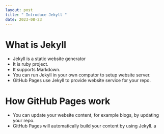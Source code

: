 ```yaml
---
layout: post
title: " Introduce Jekyll "
date: 2023-08-23
---
```


# What is Jekyll

- Jekyll is a static website generator
- It is ruby project.
- It supports Markdown.
- You can run Jekyll in your own computor to setup website server.
- GitHub Pages use Jekyll to provide website service for your repo.

# How GitHub Pages work

- You can update your website content, for example blogs, by updating your repo.
- GitHub Pages will automatically build your content by using Jekyll.
  a
